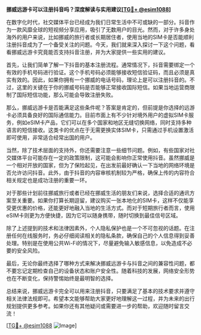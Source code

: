**挪威远游卡可以注册抖音吗？深度解读与实用建议[[TG💪+ @esim1088](https://t.me/s/esim1088)]**

在数字化时代，社交媒体平台已经成为我们日常生活中不可或缺的一部分。抖音作为一款风靡全球的短视频分享应用，吸引了无数用户的目光。然而，对于许多身处海外的用户来说，比如挪威的旅行者或长期居住者，使用当地的SIM卡是否能顺利注册抖音成为了一个备受关注的问题。今天，我们就来深入探讨一下这个问题，看看挪威远游卡究竟能否支持抖音注册，并为大家提供一些实用的建议。

首先，让我们简单了解一下抖音的基本注册流程。通常情况下，抖音需要绑定一个有效的手机号码进行验证。这个手机号码必须能够接收短信验证码，而且必须是真实有效的。因此，如果你拥有一个挪威的电话号码，理论上是可以注册抖音的。不过，这里的关键在于你的挪威号码是否能够正常接收国际短信。如果当地运营商限制了国际短信功能，那么可能会导致注册失败。

那么，挪威远游卡是否能满足这些条件呢？答案是肯定的，但前提是你选择的远游卡必须具备良好的国际通信能力。目前市面上有不少针对境外用户的虚拟SIM卡服务，例如eSIM卡产品，它们可以在多个国家和地区无缝切换网络，同时支持多种语言的短信接收。这类卡的优点在于无需更换实体SIM卡，只需通过手机设置激活即可使用，非常适合经常出国的用户。

当然，除了技术层面的支持外，你还需要注意一些细节问题。例如，有些国家对社交媒体平台可能存在一定的政策限制，这可能会影响你正常使用抖音。虽然挪威是一个相对开放的国家，但为了保险起见，在出发前最好确认一下当地的网络环境是否允许访问抖音。此外，由于抖音的内容审核机制较为严格，确保上传的内容符合相关规定也是成功注册的重要一环。

对于那些计划前往挪威旅行或者已经在挪威生活的朋友们来说，选择合适的通讯方案至关重要。如果你打算长期逗留，建议购买一张本地化的SIM卡，这样不仅能享受更优惠的价格，还能更好地融入当地的生活方式。而对于短期旅行者而言，使用eSIM卡则更为方便快捷，因为它可以随身携带，随时切换到最佳信号区域。

除了上述提到的技术和法律因素外，个人隐私保护也是一个不可忽视的话题。在注册任何在线服务时，务必仔细阅读相关的隐私条款，确保自己的个人信息得到妥善处理。特别是在使用公共Wi-Fi的情况下，尽量避免输入敏感信息，以免造成不必要的安全风险。

最后，无论你最终选择了哪种方式来解决挪威远游卡与抖音之间的兼容性问题，都不要忘记定期检查自己的设备状态和账户安全性。随着科技的发展，网络安全形势也在不断变化，保持警惕始终是最明智的选择。

总结来说，挪威远游卡完全可以用来注册抖音，只要满足了基本的技术要求并遵守相关法律法规即可。希望本文能够帮助大家更好地理解这一过程，并为未来的出行规划提供更多参考。如果你还有其他疑问或需要进一步的帮助，欢迎随时留言交流！

[[TG💪+ @esim1088](https://t.me/s/esim1088) ![Image](https://i.postimg.cc/4NQfJmqS/Snipaste-2025-05-13-00-14-12.png)]